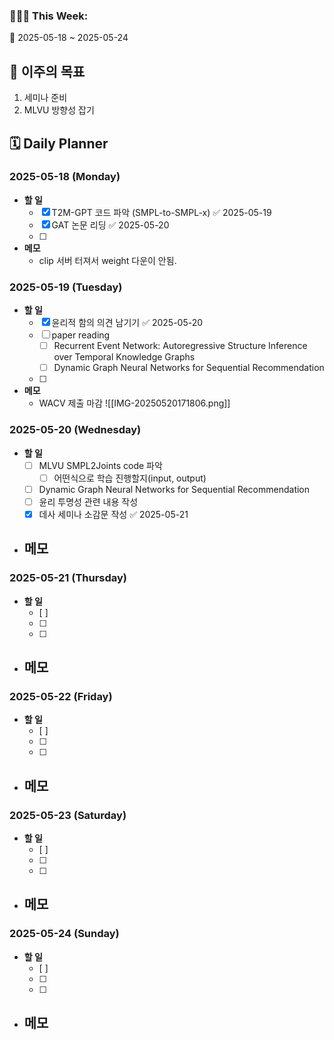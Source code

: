 ### 🙆🏻‍♂️ This Week:
🌸 2025-05-18 ~ 2025-05-24
 
## 🌟 이주의 목표
1. 세미나 준비
2. MLVU 방향성 잡기 

## 🗓️ Daily Planner
### 2025-05-18 (Monday)
- **할 일**
  - [x] T2M-GPT 코드 파악 (SMPL-to-SMPL-x) ✅ 2025-05-19
  - [x] GAT 논문 리딩 ✅ 2025-05-20
  - [ ] 
- **메모**
  - clip 서버 터져서 weight 다운이 안됨. 

### 2025-05-19 (Tuesday)
- **할 일**
  - [x] 윤리적 함의 의견 남기기 ✅ 2025-05-20
  - [ ] paper reading
	  - [ ] Recurrent Event Network: Autoregressive Structure Inference over Temporal Knowledge Graphs
	  - [ ] Dynamic Graph Neural Networks for Sequential Recommendation
  - [ ] 
- **메모**
	- WACV 제출 마감 ![[IMG-20250520171806.png]]


### 2025-05-20 (Wednesday)
- **할 일**
  - [ ] MLVU SMPL2Joints code 파악
	  - [ ] 어떤식으로 학습 진행할지(input, output)
  - [ ] Dynamic Graph Neural Networks for Sequential Recommendation
  - [ ] 윤리 투명성 관련 내용 작성 
  - [x] 데사 세미나 소감문 작성 ✅ 2025-05-21
- **메모**
  - 

### 2025-05-21 (Thursday)
- **할 일**
  - [ ] 
  - [ ] 
  - [ ] 
- **메모**
  - 

### 2025-05-22 (Friday)
- **할 일**
  - [ ] 
  - [ ] 
  - [ ] 
- **메모**
  - 

### 2025-05-23 (Saturday)
- **할 일**
  - [ ] 
  - [ ] 
  - [ ] 
- **메모**
  - 

### 2025-05-24 (Sunday)
- **할 일**
  - [ ] 
  - [ ] 
  - [ ] 
- **메모**
  - 
